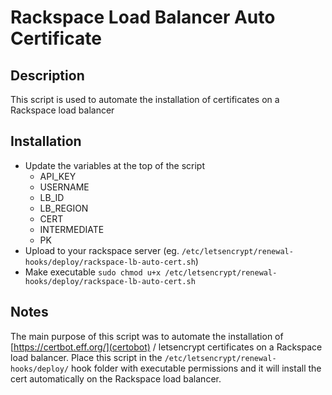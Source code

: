 # Rackspace Load Balancer Auto Certificate #

## Description 

This script is used to automate the installation of certificates on a Rackspace load balancer

## Installation

- Update the variables at the top of the script 
    - API_KEY
    - USERNAME
    - LB_ID
    - LB_REGION
    - CERT
    - INTERMEDIATE
    - PK
- Upload to your rackspace server (eg. `/etc/letsencrypt/renewal-hooks/deploy/rackspace-lb-auto-cert.sh`)
- Make executable `sudo chmod u+x /etc/letsencrypt/renewal-hooks/deploy/rackspace-lb-auto-cert.sh`

## Notes

The main purpose of this script was to automate the installation of [https://certbot.eff.org/](certobot) / letsencrypt certificates on a Rackspace load balancer. Place this script in the `/etc/letsencrypt/renewal-hooks/deploy/` hook folder with executable permissions and it will install the cert automatically on the Rackspace load balancer.
